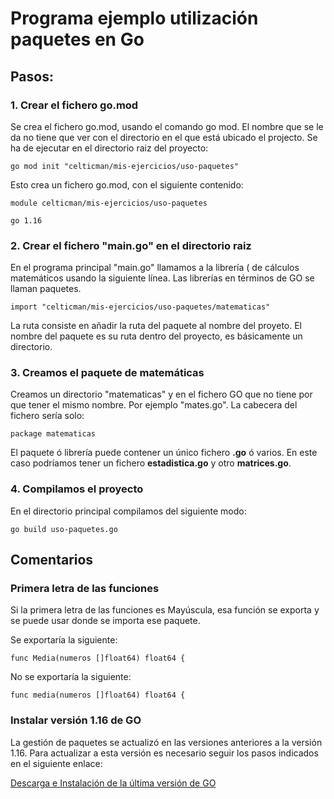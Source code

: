 # Programa ejemplo utilización paquetes en Go

## Pasos:

### 1. Crear el fichero go.mod 

Se crea el fichero go.mod, usando el comando go mod. El nombre que se le da no tiene que ver con el directorio en el que está ubicado el projecto. Se ha de ejecutar en el directorio raiz del proyecto:

	go mod init "celticman/mis-ejercicios/uso-paquetes"

Esto crea un fichero go.mod, con el siguiente contenido:

	module celticman/mis-ejercicios/uso-paquetes

	go 1.16

### 2. Crear el fichero "main.go" en el directorio raiz

En el programa principal "main.go" llamamos a la librería ( de cálculos matemáticos usando la siguiente línea. Las librerías en términos de GO se llaman paquetes.

	import "celticman/mis-ejercicios/uso-paquetes/matematicas"

La ruta consiste en añadir la ruta del paquete al nombre del proyeto. El nombre del paquete es su ruta dentro del proyecto, es básicamente un directorio.

### 3. Creamos el paquete de matemáticas

Creamos un directorio "matematicas" y en el fichero GO que no tiene por que tener el mismo nombre. Por ejemplo "mates.go". La cabecera del fichero sería solo:

	package matematicas

El paquete ó librería puede contener un único fichero **.go** ó varios. En este caso podríamos tener un fichero **estadistica.go** y otro **matrices.go**.

### 4. Compilamos el proyecto

En el directorio principal compilamos del siguiente modo:

	go build uso-paquetes.go
	
## Comentarios 

### Primera letra de las funciones

Si la primera letra de las funciones es Mayúscula, esa función se exporta y se puede usar donde se importa ese paquete.

Se exportaría la siguiente:

	func Media(numeros []float64) float64 {

No se exportaría la siguiente:

	func media(numeros []float64) float64 {

### Instalar versión 1.16 de GO

La gestión de paquetes se actualizó en las versiones anteriores a la versión 1.16. Para actualizar a esta versión es necesario seguir los pasos indicados en el siguiente enlace:

[Descarga e Instalación de la última versión de GO](https://golang.org/doc/install)

